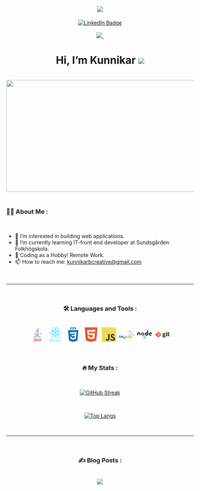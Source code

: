 <div id="header" align="center">
  <img src="https://media.giphy.com/media/v1.Y2lkPTc5MGI3NjExcml3YmY0ZXRyYXNnM3dxaWV4bXdid3hzbzRnY2o1bGlqd3llb3JiaSZlcD12MV9pbnRlcm5hbF9naWZfYnlfaWQmY3Q9cw/jTHti8z6rjrUZmBgOp/giphy.gif"
>
 <br> <br>
<div id="badges">
  <a href="https://www.linkedin.com/in/kunnikar/">
    <img src="https://img.shields.io/badge/LinkedIn-blue?style=for-the-badge&logo=linkedin&logoColor=white" alt="LinkedIn Badge"/>
  </a>
 </div> 
  <br>
  <a href="https://www.facebook.com/KunnikarB/">
    <img src="https://img.shields.io/badge/facebook-blue?logo=facebook&logoColor=white&style=for-the-badge alt="Facebook Badge"/>
  </a>
  
<img src="https://komarev.com/ghpvc/?username=KunnikarB&style=flat-square&color=blue" alt=""/>

</div>

<div align="center">
  <h1>
  Hi, I’m Kunnikar
  <img src="https://media.giphy.com/media/hvRJCLFzcasrR4ia7z/giphy.gif" width="30px"/>
</h1>
  <br>
  <img src="https://media.giphy.com/media/v1.Y2lkPTc5MGI3NjExZWlwemw2bG5veXRsYzcxbXBpeHprcHA4cWVicW1sYzN3Nmt2czFjbSZlcD12MV9pbnRlcm5hbF9naWZfYnlfaWQmY3Q9Zw/L1R1tvI9svkIWwpVYr/giphy.gif" width="600" height="300"/>
</div>


<br>

### :woman_technologist: About Me :
<br>

-  👀 I’m interested in building web applications.<br>
-  🌱 I’m currently learning IT-front end developer at Sundsgården Folkhögskola.<br>
-  💞️ Coding as a Hobby! Remote Work.<br>
-  📫 How to reach me: kunnikarbcreative@gmail.com<br>

<br>

<div align="center">
  
---
<br>

### :hammer_and_wrench: Languages and Tools :
<br>
<div>
  <img src="https://github.com/devicons/devicon/blob/master/icons/java/java-original-wordmark.svg" title="Java" alt="Java" width="40" height="40"/>&nbsp;
  <img src="https://github.com/devicons/devicon/blob/master/icons/react/react-original-wordmark.svg" title="React" alt="React" width="40" height="40"/>&nbsp; 
  <img src="https://github.com/devicons/devicon/blob/master/icons/css3/css3-plain-wordmark.svg"  title="CSS3" alt="CSS" width="40" height="40"/>&nbsp;
  <img src="https://github.com/devicons/devicon/blob/master/icons/html5/html5-original.svg" title="HTML5" alt="HTML" width="40" height="40"/>&nbsp;
  <img src="https://github.com/devicons/devicon/blob/master/icons/javascript/javascript-original.svg" title="JavaScript" alt="JavaScript" width="40" height="40"/>&nbsp;
  <img src="https://github.com/devicons/devicon/blob/master/icons/mysql/mysql-original-wordmark.svg" title="MySQL"  alt="MySQL" width="40" height="40"/>&nbsp;
  <img src="https://github.com/devicons/devicon/blob/master/icons/nodejs/nodejs-original-wordmark.svg" title="NodeJS" alt="NodeJS" width="40" height="40"/>&nbsp;
  <img src="https://github.com/devicons/devicon/blob/master/icons/git/git-original-wordmark.svg" title="Git" **alt="Git" width="40" height="40"/>
</div>
<br>


<br>

### :fire: My Stats :
<br>

[![GitHub Streak](http://github-readme-streak-stats.herokuapp.com?user=KunnikarB&theme=dark&background=000000)](https://git.io/streak-stats)

<br>

[![Top Langs](https://github-readme-stats.vercel.app/api/top-langs/?username=kunnikarb&layout=compact&theme=vision-friendly-dark)](https://github.com/anuraghazra/github-readme-stats)

<br>

---
<br>


### :writing_hand: Blog Posts :
<br>
<!-- BLOG-POST-LIST:START -->
<img src="https://media.giphy.com/media/v1.Y2lkPTc5MGI3NjExcmhsM202bWd5ZDhzZmY0eHl3bm93ZWV3YmF3aG14N28weWl1cml4MiZlcD12MV9pbnRlcm5hbF9naWZfYnlfaWQmY3Q9Zw/S5KZi75Jq0oqaFKGQf/giphy.gif" />
<!-- BLOG-POST-LIST:END -->

</div>
